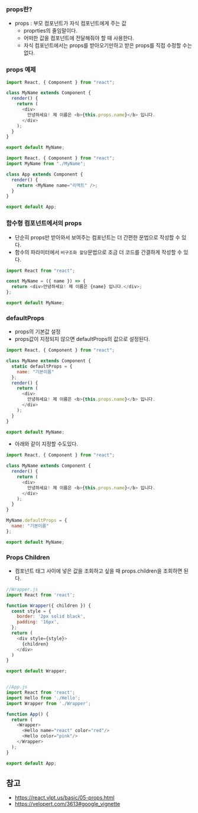### props란?

- props : 부모 컴포넌트가 자식 컴포넌트에게 주는 값
  - proprties의 줄임말이다.
  - 어떠한 값을 컴포넌트에 전달해줘야 할 때 사용한다.
  - 자식 컴포넌트에서는 props를 받아오기만하고 받은 props를 직접 수정할 수는 없다.

### props 예제

```js
import React, { Component } from "react";

class MyName extends Component {
  render() {
    return (
      <div>
        안녕하세요! 제 이름은 <b>{this.props.name}</b> 입니다.
      </div>
    );
  }
}

export default MyName;
```

```js
import React, { Component } from "react";
import MyName from "./MyName";

class App extends Component {
  render() {
    return <MyName name="리액트" />;
  }
}

export default App;
```


### 함수형 컴포넌트에서의 props

- 단순히 props만 받아와서 보여주는 컴포넌트는 더 간편한 문법으로 작성할 수 있다.
- 함수의 파라미터에서 `비구조화 할당`문법으로 조금 더 코드를 간결하게 작성할 수 있다.

```js
import React from "react";

const MyName = ({ name }) => {
  return <div>안녕하세요! 제 이름은 {name} 입니다.</div>;
};

export default MyName;
```

### defaultProps

- props의 기본값 설정
- props값이 지정되지 않으면 defaultProps의 값으로 설정된다.

```js
import React, { Component } from "react";

class MyName extends Component {
  static defaultProps = {
    name: "기본이름"
  };
  render() {
    return (
      <div>
        안녕하세요! 제 이름은 <b>{this.props.name}</b> 입니다.
      </div>
    );
  }
}

export default MyName;
```

- 아래와 같이 지정할 수도있다.

```js
import React, { Component } from "react";

class MyName extends Component {
  render() {
    return (
      <div>
        안녕하세요! 제 이름은 <b>{this.props.name}</b> 입니다.
      </div>
    );
  }
}

MyName.defaultProps = {
  name: "기본이름"
};

export default MyName;
```


### Props Children

- 컴포넌트 태그 사이에 넣은 값을 조회하고 싶을 때 props.children을 조회하면 된다.

```js
//Wrapper.js
import React from 'react';

function Wrapper({ children }) {
  const style = {
    border: '2px solid black',
    padding: '16px',
  };
  return (
    <div style={style}>
      {children}
    </div>
  )
}

export default Wrapper;


//App.js
import React from 'react';
import Hello from './Hello';
import Wrapper from './Wrapper';

function App() {
  return (
    <Wrapper>
      <Hello name="react" color="red"/>
      <Hello color="pink"/>
    </Wrapper>
  );
}

export default App;
```

## 참고

- https://react.vlpt.us/basic/05-props.html
- https://velopert.com/3613#google_vignette
